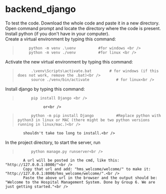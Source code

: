 # backend_django
To test the code. Download the whole code and paste it in a new directory. <br />
Open command prompt and locate the directory where the code is present.<br />
Install python (if you don't have in your computer).<br />
Create a virtual environment by typing this command:  <br />
>          python -m venv .\venv          #for windows <br />
>          python -m venv ./venv          #for linux <br />
Activate the new virtual environment by typing this command:<br />
>           .\venv\Scripts\activate.bat        # for windows (if this does not work, remove the .bat)<br />
>           source ./venv/bin/activate            # for linux<br />
Install django by typing this command:<br />
>           pip install Django <br />
                     or<br />
>           python -m pip install Django          #Replace python with python3 in linux or MAC (there might be two python versions running in linux/mac.)<br />
            shouldn't take too long to install.<br />
In the project directory, to start the server, run<br />
>           python manage.py runserver<br />
            A url will be posted in the cmd, like this: "http://127.0.0.1:8000/"<br />
            Copy that url and add: "hms_welcome/welcome/" to make it: "http://127.0.0.1:8000/hms_welcome/welcome/".<br />
            Paste the above url in the browser and the output should be: "Welcome to the Hospital Management System. Done by Group 6. We are just getting started."<br />
